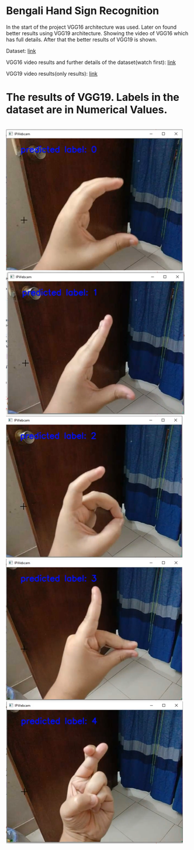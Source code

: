 <h1>Bengali Hand Sign Recognition</h1>
<p>In the start of the project VGG16 architecture was used. Later on found better results using VGG19 architecture.
Showing the video of VGG16 which has full details. After that the better results of VGG19 is shown.
</p>

<p>Dataset: <a href="https://www.kaggle.com/muntakimrafi/bengali-sign-language-dataset" target="_blank">link</a></p>

<p>VGG16 video results and further details of the dataset(watch first): <a href="https://drive.google.com/file/d/122nhslpaDd8GPEftuUM78gEfYuUrtdNL/view" target="_blank">link</a></p>

<p>VGG19 video results(only results): <a href="https://drive.google.com/file/d/1KVs7-SqdHMVQNY9lmk6XF87LnkkvfN5D/view" target="_blank" >link</a></p>

<h1>The results of VGG19. Labels in the dataset are in Numerical Values.</h1>
</br>
<img src="images/label0.PNG" alt="">
<img src="images/label1.PNG" alt="">
<img src="images/label2.PNG" alt="">
<img src="images/label3.PNG" alt="">
<img src="images/label4.PNG" alt="">




